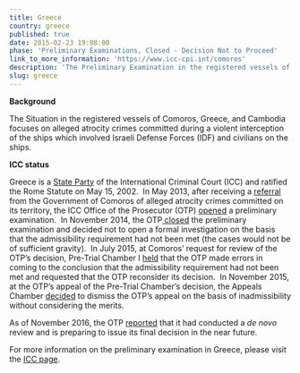 ```yaml
---
title: Greece
country: greece
published: true
date: 2015-02-23 19:08:00
phase: 'Preliminary Examinations, Closed - Decision Not to Proceed'
link_to_more_information: 'https://www.icc-cpi.int/comoros'
description: 'The Preliminary Examination in the registered vessels of Comoros, Greece, and Cambodia focuses on alleged atrocity crimes (crimes against humanity, war crimes) committed during an attack upon civilians which involved Israeli Defense Forces (IDF) and ships registered to various countries including Comoros, Greece, and Cambodia and which occurred on May 31, 2010. On November 6, 2014, the OTP closed the preliminary examination. However, on July 16, 2015, Pre-Trial Chamber I requested that the OTP reconsider her decision not to open a formal investigation.'
slug: greece
---
```



**Background**

The Situation in the registered vessels of Comoros, Greece, and Cambodia focuses on alleged atrocity crimes committed during a violent interception of the ships which involved Israeli Defense Forces (IDF) and civilians on the ships.&nbsp; &nbsp;&nbsp;

**ICC status &nbsp;**

Greece is a [State Party](https://asp.icc-cpi.int/en_menus/asp/states%20parties/western%20european%20and%20other%20states/Pages/greece.aspx) of the International Criminal Court (ICC) and ratified the Rome Statute on May 15, 2002.&nbsp; In May 2013, after receiving a [referral](https://www.icc-cpi.int/iccdocs/otp/Referral-from-Comoros.pdf) from the Government of Comoros of alleged atrocity crimes committed on its territory, the ICC Office of the Prosecutor (OTP) [opened](https://www.icc-cpi.int/Pages/item.aspx?name=otp-statement-14-05-2013) a preliminary examination.&nbsp; In November 2014, the OTP[ closed](https://www.icc-cpi.int/Pages/item.aspx?name=otp-statement-06-11-2014) the preliminary examination and decided not to open a formal investigation on the basis that the admissibility requirement had not been met (the cases would not be of sufficient gravity). &nbsp;In July 2015, at Comoros’ request for review of the OTP’s decision, Pre-Trial Chamber I [held](https://www.icc-cpi.int/CourtRecords/CR2015_13139.PDF) that the OTP made errors in coming to the conclusion that the admissibility requirement had not been met and requested that the OTP reconsider its decision.&nbsp; In November 2015, at the OTP’s appeal of the Pre-Trial Chamber’s decision, the Appeals Chamber [decided](https://www.icc-cpi.int/CourtRecords/CR2015_20965.PDF) to dismiss the OTP’s appeal on the basis of inadmissibility without considering the merits.&nbsp;

As of November 2016, the OTP&nbsp;[reported](https://www.icc-cpi.int/iccdocs/otp/161114-otp-rep-PE_ENG.pdf) that it had conducted a *de novo* review and is preparing to issue its final decision in the near future.

For more information on the preliminary examination in Greece, please visit the [ICC page](https://www.icc-cpi.int/comoros).